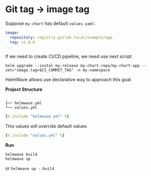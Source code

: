 # Git tag -> image tag

Suppose `my-chart` has default `values.yaml`:

```yaml
image:
  repository: registry.gitlab.local/example/app
  tag: v1.0.0
...
```

If we need to create CI/CD pipeline, we need use next script

```shell
helm upgrade --instal my-release my-chart-repo/my-chart-app --set="image.tag=$CI_COMMIT_TAG" -n my-namespace
```

HelmWave allows use declarative way to approach this goal.

**Project Structure**

```
.
├── helmwave.yml
└── values.yml

```

```yaml title="helmwave.yml"
{% include "helmwave.yml" %}
```


This values will override default values

```yaml title="values.yml"
{% include "values.yml" %}
```

**Run**

```shell
helmwave build
helmwave up
```

or `helmwave up --build`
